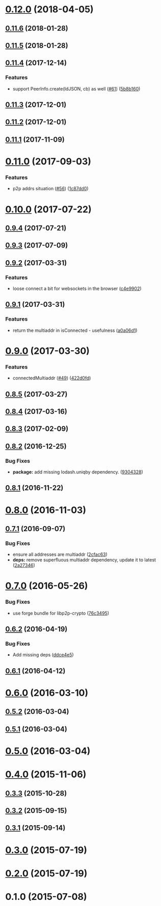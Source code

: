 <a name="0.12.0"></a>
# [0.12.0](https://github.com/libp2p/js-peer-info/compare/v0.11.6...v0.12.0) (2018-04-05)



<a name="0.11.6"></a>
## [0.11.6](https://github.com/libp2p/js-peer-info/compare/v0.11.4...v0.11.6) (2018-01-28)



<a name="0.11.5"></a>
## [0.11.5](https://github.com/libp2p/js-peer-info/compare/v0.11.4...v0.11.5) (2018-01-28)



<a name="0.11.4"></a>
## [0.11.4](https://github.com/libp2p/js-peer-info/compare/v0.11.3...v0.11.4) (2017-12-14)


### Features

* support PeerInfo.create(IdJSON, cb) as well ([#61](https://github.com/libp2p/js-peer-info/issues/61)) ([5b8b160](https://github.com/libp2p/js-peer-info/commit/5b8b160))



<a name="0.11.3"></a>
## [0.11.3](https://github.com/libp2p/js-peer-info/compare/v0.11.1...v0.11.3) (2017-12-01)



<a name="0.11.2"></a>
## [0.11.2](https://github.com/libp2p/js-peer-info/compare/v0.11.1...v0.11.2) (2017-12-01)



<a name="0.11.1"></a>
## [0.11.1](https://github.com/libp2p/js-peer-info/compare/v0.11.0...v0.11.1) (2017-11-09)



<a name="0.11.0"></a>
# [0.11.0](https://github.com/libp2p/js-peer-info/compare/v0.10.0...v0.11.0) (2017-09-03)


### Features

* p2p addrs situation ([#56](https://github.com/libp2p/js-peer-info/issues/56)) ([1c87dd0](https://github.com/libp2p/js-peer-info/commit/1c87dd0))



<a name="0.10.0"></a>
# [0.10.0](https://github.com/libp2p/js-peer-info/compare/v0.9.4...v0.10.0) (2017-07-22)



<a name="0.9.4"></a>
## [0.9.4](https://github.com/libp2p/js-peer-info/compare/v0.9.3...v0.9.4) (2017-07-21)



<a name="0.9.3"></a>
## [0.9.3](https://github.com/libp2p/js-peer-info/compare/v0.9.2...v0.9.3) (2017-07-09)



<a name="0.9.2"></a>
## [0.9.2](https://github.com/libp2p/js-peer-info/compare/v0.9.1...v0.9.2) (2017-03-31)


### Features

* loose connect a bit for websockets in the browser ([c4e9902](https://github.com/libp2p/js-peer-info/commit/c4e9902))



<a name="0.9.1"></a>
## [0.9.1](https://github.com/libp2p/js-peer-info/compare/v0.9.0...v0.9.1) (2017-03-31)


### Features

* return the multiaddr in isConnected - usefulness ([a0a06d1](https://github.com/libp2p/js-peer-info/commit/a0a06d1))



<a name="0.9.0"></a>
# [0.9.0](https://github.com/libp2p/js-peer-info/compare/v0.8.5...v0.9.0) (2017-03-30)


### Features

* connectedMultiaddr ([#49](https://github.com/libp2p/js-peer-info/issues/49)) ([422d0fd](https://github.com/libp2p/js-peer-info/commit/422d0fd))



<a name="0.8.5"></a>
## [0.8.5](https://github.com/libp2p/js-peer-info/compare/v0.8.4...v0.8.5) (2017-03-27)



<a name="0.8.4"></a>
## [0.8.4](https://github.com/libp2p/js-peer-info/compare/v0.8.3...v0.8.4) (2017-03-16)



<a name="0.8.3"></a>
## [0.8.3](https://github.com/libp2p/js-peer-info/compare/v0.8.2...v0.8.3) (2017-02-09)



<a name="0.8.2"></a>
## [0.8.2](https://github.com/libp2p/js-peer-info/compare/v0.8.1...v0.8.2) (2016-12-25)


### Bug Fixes

* **package:** add missing lodash.uniqby dependency. ([9304328](https://github.com/libp2p/js-peer-info/commit/9304328))



<a name="0.8.1"></a>
## [0.8.1](https://github.com/libp2p/js-peer-info/compare/v0.8.0...v0.8.1) (2016-11-22)



<a name="0.8.0"></a>
# [0.8.0](https://github.com/libp2p/js-peer-info/compare/v0.7.1...v0.8.0) (2016-11-03)



<a name="0.7.1"></a>
## [0.7.1](https://github.com/libp2p/js-peer-info/compare/v0.7.0...v0.7.1) (2016-09-07)


### Bug Fixes

* ensure all addresses are multiaddr ([2cfac63](https://github.com/libp2p/js-peer-info/commit/2cfac63))
* **deps:** remove superfluous multiaddr dependency, update it to latest ([2a27346](https://github.com/libp2p/js-peer-info/commit/2a27346))



<a name="0.7.0"></a>
# [0.7.0](https://github.com/libp2p/js-peer-info/compare/v0.6.2...v0.7.0) (2016-05-26)


### Bug Fixes

* use forge bundle for libp2p-crypto ([76c3495](https://github.com/libp2p/js-peer-info/commit/76c3495))



<a name="0.6.2"></a>
## [0.6.2](https://github.com/libp2p/js-peer-info/compare/v0.6.1...v0.6.2) (2016-04-19)


### Bug Fixes

* Add missing deps ([ddce4e5](https://github.com/libp2p/js-peer-info/commit/ddce4e5))



<a name="0.6.1"></a>
## [0.6.1](https://github.com/libp2p/js-peer-info/compare/v0.6.0...v0.6.1) (2016-04-12)



<a name="0.6.0"></a>
# [0.6.0](https://github.com/libp2p/js-peer-info/compare/v0.5.2...v0.6.0) (2016-03-10)



<a name="0.5.2"></a>
## [0.5.2](https://github.com/libp2p/js-peer-info/compare/v0.5.1...v0.5.2) (2016-03-04)



<a name="0.5.1"></a>
## [0.5.1](https://github.com/libp2p/js-peer-info/compare/v0.5.0...v0.5.1) (2016-03-04)



<a name="0.5.0"></a>
# [0.5.0](https://github.com/libp2p/js-peer-info/compare/v0.4.0...v0.5.0) (2016-03-04)



<a name="0.4.0"></a>
# [0.4.0](https://github.com/libp2p/js-peer-info/compare/v0.3.3...v0.4.0) (2015-11-06)



<a name="0.3.3"></a>
## [0.3.3](https://github.com/libp2p/js-peer-info/compare/v0.3.2...v0.3.3) (2015-10-28)



<a name="0.3.2"></a>
## [0.3.2](https://github.com/libp2p/js-peer-info/compare/v0.3.1...v0.3.2) (2015-09-15)



<a name="0.3.1"></a>
## [0.3.1](https://github.com/libp2p/js-peer-info/compare/v0.3.0...v0.3.1) (2015-09-14)



<a name="0.3.0"></a>
# [0.3.0](https://github.com/libp2p/js-peer-info/compare/v0.2.0...v0.3.0) (2015-07-19)



<a name="0.2.0"></a>
# [0.2.0](https://github.com/libp2p/js-peer-info/compare/v0.1.0...v0.2.0) (2015-07-19)



<a name="0.1.0"></a>
# 0.1.0 (2015-07-08)



